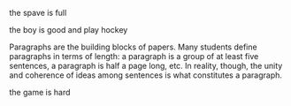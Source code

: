  the spave is full
 
 the boy is good
 and play hockey

  Paragraphs are the building blocks of papers. Many students define paragraphs in terms of length: a paragraph is a group of at least five sentences, a paragraph is half a page long, etc. In reality, though, the unity and coherence of ideas among sentences is what constitutes a paragraph.


  the game is hard
  